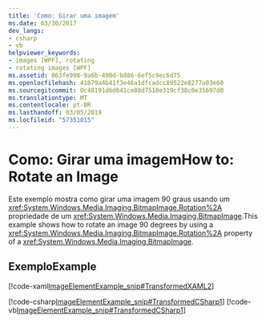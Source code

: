 ```yaml
---
title: 'Como: Girar uma imagem'
ms.date: 03/30/2017
dev_langs:
- csharp
- vb
helpviewer_keywords:
- images [WPF], rotating
- rotating images [WPF]
ms.assetid: 863fe998-9a6b-490d-bd86-6ef5c9ec6d75
ms.openlocfilehash: 41079a4b41f3e46a1dfcadcc89522e8277a03e60
ms.sourcegitcommit: 0c48191d6d641ce88d7510e319cf38c0e35697d0
ms.translationtype: MT
ms.contentlocale: pt-BR
ms.lasthandoff: 03/05/2019
ms.locfileid: "57351015"
---
```

# <a name="how-to-rotate-an-image"></a><span data-ttu-id="4966e-102">Como: Girar uma imagem</span><span class="sxs-lookup"><span data-stu-id="4966e-102">How to: Rotate an Image</span></span>
<span data-ttu-id="4966e-103">Este exemplo mostra como girar uma imagem 90 graus usando um <xref:System.Windows.Media.Imaging.BitmapImage.Rotation%2A> propriedade de um <xref:System.Windows.Media.Imaging.BitmapImage>.</span><span class="sxs-lookup"><span data-stu-id="4966e-103">This example shows how to rotate an image 90 degrees by using a <xref:System.Windows.Media.Imaging.BitmapImage.Rotation%2A> property of a <xref:System.Windows.Media.Imaging.BitmapImage>.</span></span>  
  
## <a name="example"></a><span data-ttu-id="4966e-104">Exemplo</span><span class="sxs-lookup"><span data-stu-id="4966e-104">Example</span></span>  
 [!code-xaml[ImageElementExample_snip#TransformedXAML2](~/samples/snippets/csharp/VS_Snippets_Wpf/ImageElementExample_snip/CSharp/TransformedImageExample.xaml#transformedxaml2)]  
  
 [!code-csharp[ImageElementExample_snip#TransformedCSharp1](~/samples/snippets/csharp/VS_Snippets_Wpf/ImageElementExample_snip/CSharp/TransformedImageExample.xaml.cs#transformedcsharp1)]
 [!code-vb[ImageElementExample_snip#TransformedCSharp1](~/samples/snippets/visualbasic/VS_Snippets_Wpf/ImageElementExample_snip/VB/TransformedImageExample.xaml.vb#transformedcsharp1)]
